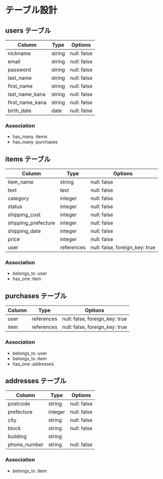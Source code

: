# テーブル設計

## users テーブル

| Column          | Type    | Options     |
| --------------- | ------- | ----------- |
| nickname        | string  | null: false |
| email           | string  | null: false |
| password        | string  | null: false |
| last_name       | string  | null: false |
| first_name      | string  | null: false |
| last_name_kana  | string  | null: false |
| first_name_kana | string  | null: false |
| birth_date      | date    | null: false |


### Association

- has_many :items
- has_many :purchases



## items テーブル

| Column              | Type       | Options                        |
| ------------------- | ---------- | ------------------------------ |
| item_name           | string     | null: false                    |
| text                | text       | null: false                    |
| category            | integer    | null: false                    |
| status              | integer    | null: false                    |
| shipping_cost       | integer    | null: false                    |
| shipping_prefecture | integer    | null: false                    |
| shipping_date       | integer    | null: false                    |
| price               | integer    | null: false                    |
| user                | references | null: false, foreign_key: true |


### Association

- belongs_to :user
- has_one :item


## purchases テーブル

| Column           | Type       | Options                        |
| ---------------- | ---------- | ------------------------------ |
| user             | references | null: false, foreign_key: true |
| item             | references | null: false, foreign_key: true |

### Association

- belongs_to :user
- belongs_to :item
- has_one :addresses


## addresses テーブル

| Column       | Type        | Options     |
| ------------ | ----------- | ----------- |
| postcode     | string      | null: false |
| prefecture   | integer     | null: false |
| city         | string      | null: false |
| block        | string      | null: false |
| building     | string      |             |
| phone_number | string      | null: false |

### Association

- belongs_to :item

